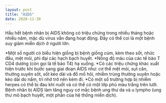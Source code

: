 ```yaml
---
layout: post
title: "AIDS"
date: 2020-11-30
---
```

Hầu hết bệnh nhân bị AIDS không có triệu chứng trong nhiều tháng hoặc nhiều năm, mặc dù virus vẫn đang hoạt động. Đây có thể coi là một bệnh suy giảm miễn dịch ở người lớn.

*Một số người có biểu hiện giống bị bệnh giống cúm, kèm theo sốt, nhức đầu, mệt mỏi, phì đại các hạch bạch huyết.
*Nồng độ máu của các tế bào T CD4 dương (còn gọi là tế bào T4) hạ xuống.
*Có các triệu chứng khác xuất hiện trước khi bước sang giai đoạn AIDS như: cơ thể mệt mỏi, sụt cân, thường xuyên sốt, sốt kéo dài và đổ mồ hôi, nhiễm trùng thường xuyên hoặc kéo dài do nấm, trí nhớ trở nên kém đi.
*Có một số trường hợp bị nhiễm herpes có thể bị đau khi nuốt và có thể có một lớp phủ màu trắng trên lưỡi. Bệnh nhân bị AIDS làm tăng nguy cơ mắc bệnh ung thư da và  u lympho (ung thư mô bạch huyết, một phần của hệ thống miễn dịch).
